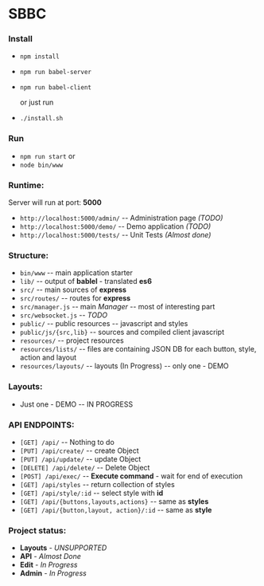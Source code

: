 # SBBC


### Install
 * `npm install`
 * `npm run babel-server`
 * `npm run babel-client`

    or just run
 * `./install.sh`


### Run

 * `npm run start`
 or
 * `node bin/www`


### Runtime:
Server will run at port: **5000**
* `http://localhost:5000/admin/` -- Administration page *(TODO)*
* `http://localhost:5000/demo/` -- Demo application *(TODO)*
* `http://localhost:5000/tests/` -- Unit Tests *(Almost done)*


### Structure:
 * `bin/www` -- main application starter
 * `lib/` -- output of **bablel** - translated **es6**
 * `src/` -- main sources of **express**
 * `src/routes/` -- routes for **express**
 * `src/manager.js` -- main _Manager_ -- most of interesting part
 * `src/websocket.js` -- _TODO_
 * `public/` -- public resources -- javascript and styles
 * `public/js/{src,lib}` -- sources and compiled client javascript
 * `resources/` -- project resources
 * `resources/lists/` -- files are containing JSON DB for each button, style, action and layout
 * `resources/layouts/` -- layouts (In Progress) -- only one - DEMO

### Layouts:
 * Just one - DEMO -- IN PROGRESS

### API ENDPOINTS:
 * `[GET] /api/` -- Nothing to do
 * `[PUT] /api/create/`  -- create Object
 * `[PUT] /api/update/`  -- update Object
 * `[DELETE] /api/delete/` -- Delete Object
 * `[POST] /api/exec/` -- **Execute command** - wait for end of execution
 * `[GET] /api/styles` -- return collection of styles
 * `[GET] /api/style/:id` -- select style with **id**
 * `[GET] /api/{buttons,layouts,actions}` -- same as **styles**
 * `[GET] /api/{button,layout, action}/:id` -- same as **style**


 ### Project status:

 * **Layouts** - _UNSUPPORTED_
 * **API** - _Almost Done_
 * **Edit** - _In Progress_
 * **Admin** - _In Progress_




